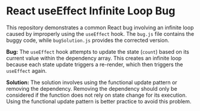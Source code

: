 # React useEffect Infinite Loop Bug

This repository demonstrates a common React bug involving an infinite loop caused by improperly using the `useEffect` hook.  The `bug.js` file contains the buggy code, while `bugSolution.js` provides the corrected version. 

**Bug:** The `useEffect` hook attempts to update the state (`count`) based on its current value within the dependency array.  This creates an infinite loop because each state update triggers a re-render, which then triggers the `useEffect` again.

**Solution:** The solution involves using the functional update pattern or removing the dependency. Removing the dependency should only be considered if the function does not rely on state change for its execution. Using the functional update pattern is better practice to avoid this problem.